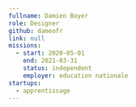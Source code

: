 ```yaml
---
fullname: Damien Boyer
role: Designer
github: dameofr
link: null
missions:
  - start: 2020-05-01
    end: 2021-03-31
    status: independent
    employer: education nationale
startups:
  - apprentissage
---
```

